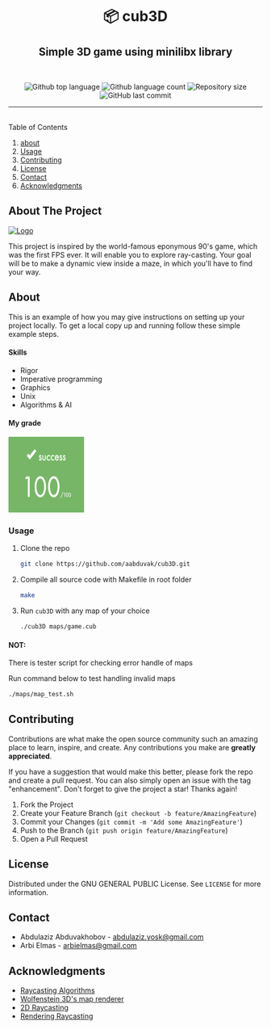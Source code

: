 <h1 align="center"> 📦 cub3D  </h1>

<h2 align="center">Simple 3D game using minilibx library</h2>
<br>
<p align="center">

  <img alt="Github top language" src="https://img.shields.io/github/languages/top/aabduvak/cub3D?color=3de069">

  <img alt="Github language count" src="https://img.shields.io/github/languages/count/aabduvak/cub3D?color=3de069">

  <img alt="Repository size" src="https://img.shields.io/github/repo-size/aabduvak/cub3D?color=3de069">
  	
  <img alt="GitHub last commit" src="https://img.shields.io/github/last-commit/aabduvak/cub3D?color=3de069" />

</p>

<hr>

<!-- PROJECT LOGO -->
<br />

<!-- TABLE OF CONTENTS -->

<summary>Table of Contents</summary>
<ol>
  <li><a href="#about">about</a></li>
  <li><a href="#usage">Usage</a></li>
  <li><a href="#contributing">Contributing</a></li>
  <li><a href="#license">License</a></li>
  <li><a href="#contact">Contact</a></li>
  <li><a href="#acknowledgments">Acknowledgments</a></li>
</ol>



<!-- ABOUT THE PROJECT -->
## About The Project

<a href="https://github.com/aabduvak/cub3D">
    <img src="./images/example.png" alt="Logo">
</a>

This project is inspired by the world-famous eponymous 90's game, which was the first FPS ever. It will enable you to explore ray-casting. Your goal will be to make a dynamic view inside a maze, in which you'll have to find your way. 

<!-- GETTING STARTED -->
## About

This is an example of how you may give instructions on setting up your project locally.
To get a local copy up and running follow these simple example steps.

#### Skills
- Rigor
- Imperative programming
- Graphics
- Unix
- Algorithms & AI

#### My grade
<img src="./images/grade.png" width="150" height="150"/>

### Usage

1. Clone the repo
   ```sh
   git clone https://github.com/aabduvak/cub3D.git
   ```
2. Compile all source code with Makefile in root folder
   ```sh
   make
   ```
3. Run `cub3D` with any map of your choice
   ```sh
   ./cub3D maps/game.cub
   ```

#### NOT:
There is tester script for checking error handle of maps

Run command below to test handling invalid maps
   ```sh
   ./maps/map_test.sh
   ```

<!-- CONTRIBUTING -->
## Contributing

Contributions are what make the open source community such an amazing place to learn, inspire, and create. Any contributions you make are **greatly appreciated**.

If you have a suggestion that would make this better, please fork the repo and create a pull request. You can also simply open an issue with the tag "enhancement".
Don't forget to give the project a star! Thanks again!

1. Fork the Project
2. Create your Feature Branch (`git checkout -b feature/AmazingFeature`)
3. Commit your Changes (`git commit -m 'Add some AmazingFeature'`)
4. Push to the Branch (`git push origin feature/AmazingFeature`)
5. Open a Pull Request

<!-- LICENSE -->
## License

Distributed under the GNU GENERAL PUBLIC License. See `LICENSE` for more information.

<!-- CONTACT -->
## Contact

- Abdulaziz Abduvakhobov - abdulaziz.yosk@gmail.com
- Arbi Elmas - arbielmas@gmail.com

<!-- ACKNOWLEDGMENTS -->
## Acknowledgments

* [Raycasting Algorithms](https://youtu.be/ebzlMOw79Yw)
* [Wolfenstein 3D's map renderer](https://youtu.be/eOCQfxRQ2pY)
* [2D Raycasting](https://youtu.be/TOEi6T2mtHo)
* [Rendering Raycasting](https://youtu.be/vYgIKn7iDH8)
